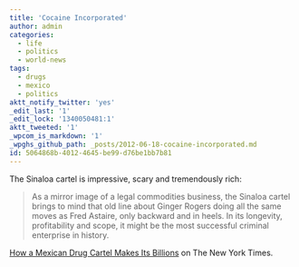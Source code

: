```yaml
---
title: 'Cocaine Incorporated'
author: admin
categories:
  - life
  - politics
  - world-news
tags:
  - drugs
  - mexico
  - politics
aktt_notify_twitter: 'yes'
_edit_last: '1'
_edit_lock: '1340050481:1'
aktt_tweeted: '1'
_wpcom_is_markdown: '1'
_wpghs_github_path: _posts/2012-06-18-cocaine-incorporated.md
id: 5064868b-4012-4645-be99-d76be1bb7b81
---
```

<p>The Sinaloa cartel is impressive, scary and tremendously rich:</p>
<blockquote><p>
  As a mirror image of a legal commodities business, the Sinaloa cartel brings to mind that old line about Ginger Rogers doing all the same moves as Fred Astaire, only backward and in heels. In its longevity, profitability and scope, it might be the most successful criminal enterprise in history.
</p></blockquote>
<p><a href="http://www.nytimes.com/2012/06/17/magazine/how-a-mexican-drug-cartel-makes-its-billions.html?pagewanted=2">How a Mexican Drug Cartel Makes Its Billions</a> on The New York Times.</p>
